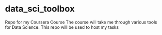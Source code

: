 # data_sci_toolbox
Repo for my Coursera Course
The course will take me through various tools for Data Science. This repo will be used to host my tasks
